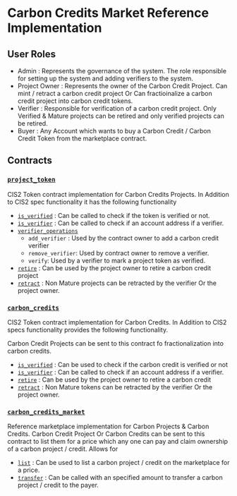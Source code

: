 # Carbon Credits Market Reference Implementation

## User Roles

* Admin : Represents the governance of the system. The role responsible for setting up the system and adding verifiers to the system.
* Project Owner : Represents the owner of the Carbon Credit Project. Can mint / retract a carbon credit project Or Can fractioinalize a carbon credit project into carbon credit tokens.
* Verifier : Responsible for verification of a carbon credit project. Only Verified & Mature projects can be retired and only verified projects can be retired.
* Buyer : Any Account which wants to buy a Carbon Credit / Carbon Credit Token from the marketplace contract.

## Contracts

### [`project_token`](./src/project_token/mod.rs)

 CIS2 Token contract implementation for Carbon Credits Projects. In Addition to CIS2 spec functionality it has the following functionality

* [`is_verified`](./src/project_token/is_verified.rs) : Can be called to check if the token is verified or not.
* [`is_verifier`](./src/carbon_credits/is_verifier.rs) : Can be called to check if an account address if a verifier.
* [`verifier_operations`](./src/project_token/verifier_operations.rs)
  * `add_verifier` : Used by the contract owner to add a carbon credit verifier
  * `remove_verifier`: Used by contract owner to remove a verifier.
  * `verify`: Used by a verifier to mark a project token as verified.
* [`retire`](./src/project_token/retire.rs) : Can be used by the project owner to retire a carbon credit project
* [`retract`](./src/project_token/retract.rs) : Non Mature projects can be retracted by the verifier Or the project owner.

### [`carbon_credits`](./src/carbon_credits/mod.rs)

CIS2 Token contract implementation for Carbon Credits. In Addition to CIS2 specs functionality provides the following functionality.

Carbon Credit Projects can be sent to this contract fo fractionalization into carbon credits.

* [`is_verified`](./src/carbon_credits/is_verified.rs) : Can be used to check if the carbon credit is verified or not
* [`is_verifier`](./src/carbon_credits/is_verifier.rs) : Can be called to check if an account address if a verifier.
* [`retire`](./src/project_token/retire.rs) : Can be used by the project owner to retire a carbon credit
* [`retract`](./src/project_token/retract.rs) : Non Mature tokens can be retracted by the verifier Or the project owner.

### [`carbon_credits_market`](./src/carbon_credit_market/mod.rs)

Reference marketplace implementation for Carbon Projects & Carbon Credits.
Carbon Credit Project Or Carbon Credits can be sent to this contract to list them for a price which any one can pay and claim ownership of a carbon project / credit. Allows for

* [`list`](./src/carbon_credit_market/list.rs) : Can be used to list a carbon project / credit on the marketplace for a price.
* [`transfer`](./src/carbon_credit_market/transfer.rs) : Can be called with an specified amount to transfer a carbon project / credit to the payer.
